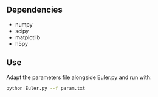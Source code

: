 Dependencies
------------
+ numpy
+ scipy
+ matplotlib
+ h5py

Use
---

Adapt the parameters file alongside Euler.py and run with:
``` sh
python Euler.py --f param.txt
```

